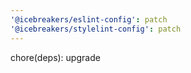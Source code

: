 ```yaml
---
'@icebreakers/eslint-config': patch
'@icebreakers/stylelint-config': patch
---
```


chore(deps): upgrade
